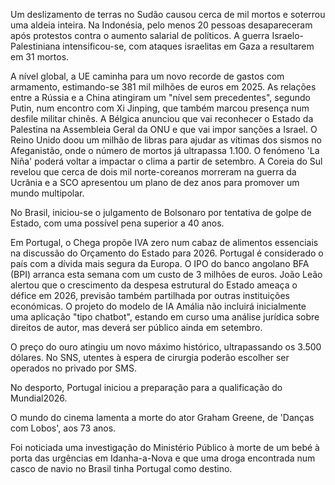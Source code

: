 Um deslizamento de terras no Sudão causou cerca de mil mortos e soterrou uma aldeia inteira. Na Indonésia, pelo menos 20 pessoas desapareceram após protestos contra o aumento salarial de políticos. A guerra Israelo-Palestiniana intensificou-se, com ataques israelitas em Gaza a resultarem em 31 mortos.

A nível global, a UE caminha para um novo recorde de gastos com armamento, estimando-se 381 mil milhões de euros em 2025. As relações entre a Rússia e a China atingiram um "nível sem precedentes", segundo Putin, num encontro com Xi Jinping, que também marcou presença num desfile militar chinês. A Bélgica anunciou que vai reconhecer o Estado da Palestina na Assembleia Geral da ONU e que vai impor sanções a Israel. O Reino Unido doou um milhão de libras para ajudar as vítimas dos sismos no Afeganistão, onde o número de mortos já ultrapassa 1.100. O fenómeno 'La Niña' poderá voltar a impactar o clima a partir de setembro. A Coreia do Sul revelou que cerca de dois mil norte-coreanos morreram na guerra da Ucrânia e a SCO apresentou um plano de dez anos para promover um mundo multipolar.

No Brasil, iniciou-se o julgamento de Bolsonaro por tentativa de golpe de Estado, com uma possível pena superior a 40 anos.

Em Portugal, o Chega propõe IVA zero num cabaz de alimentos essenciais na discussão do Orçamento do Estado para 2026. Portugal é considerado o país com a dívida mais segura da Europa. O IPO do banco angolano BFA (BPI) arranca esta semana com um custo de 3 milhões de euros. João Leão alertou que o crescimento da despesa estrutural do Estado ameaça o défice em 2026, previsão também partilhada por outras instituições económicas. O projeto do modelo de IA Amália não incluirá inicialmente uma aplicação "tipo chatbot", estando em curso uma análise jurídica sobre direitos de autor, mas deverá ser público ainda em setembro.

O preço do ouro atingiu um novo máximo histórico, ultrapassando os 3.500 dólares. No SNS, utentes à espera de cirurgia poderão escolher ser operados no privado por SMS.

No desporto, Portugal iniciou a preparação para a qualificação do Mundial2026.

O mundo do cinema lamenta a morte do ator Graham Greene, de 'Danças com Lobos', aos 73 anos.

Foi noticiada uma investigação do Ministério Público à morte de um bebé à porta das urgências em Idanha-a-Nova e que uma droga encontrada num casco de navio no Brasil tinha Portugal como destino.